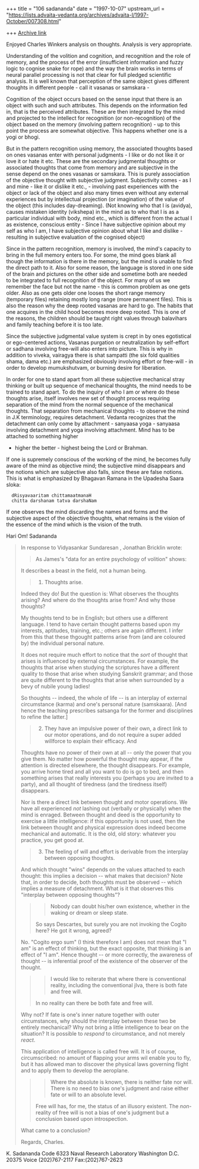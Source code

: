 +++
title = "106 sadananda"
date = "1997-10-07"
upstream_url = "https://lists.advaita-vedanta.org/archives/advaita-l/1997-October/007308.html"

+++
[Archive link](https://lists.advaita-vedanta.org/archives/advaita-l/1997-October/007308.html)

Enjoyed Charles Winkers analysis on thoughts.  Analysis is very appropriate.

Understanding of the volition and cognition, and recognition and the role
of memory, and the process of the error (insufficient information and fuzzy
logic to cognise snake for rope) and the way the brain works in terms of
neural parallel processing is not that clear for full pledged scientific
analysis. It is well known that perception of the same object gives
different thoughts in different people - call it vasanas or samskara -

Cognition of the object occurs based on the sense input that there is an
object with such and such attributes.  This depends on the information fed
in, that is the  perceived attributes.  These are then integrated by the
mind and projected to the intellect for recognition (or non-recognition) of
the object based on the memory (involving pattern recognition) - up to this
point the process are somewhat objective. This happens whether one is a
yogi or bhogi.

 But in the pattern recognition using memory, the associated thoughts based
on ones vasanas enter with personal judgments - I like or do not like it or
love it or hate it etc.  These are the secondary judgmental thoughts or
associated thoughts that come from memory and are subjective in the sense
depend on the ones vasanas or samskara. This is purely association of the
objective thought with subjective judgment.  Subjectivity comes - as I and
mine - like it or dislike it etc., - involving past experiences with the
object or lack of the object and also many times even without any external
experiences but by intellectual projection (or imagination) of the value of
the object (this includes day-dreaming). (Not knowing who that I is
(avidya), causes mistaken identity (vikshepa) in the mind as to who that I
is as a particular individual with body, mind etc.,  which is different
from the actual I as existence, conscious entity - Since I have subjective
opinion about my self as who I am, I have subjective opinion about what I
like and dislike - resulting in subjective evaluation of the cognised
object)

  Since in the pattern recognition, memory is involved, the mind's capacity
to bring in the full memory enters too.  For some, the mind goes blank all
though the information is there in the memory, but the mind is unable to
find the direct path to it.  Also for some reason, the language is stored
in one side of the brain and pictures on the other side and sometime both
are needed to be integrated to full recognition of the object.  For many of
us we remember the face but not the name - this is common problem as one
gets older.  Also as one gets older one looses the short range memory
(temporary files) retaining mostly long range (more permanent files). This
is also the reason why the deep rooted vasanas are hard to go.  The habits
that one acquires in the child hood becomes more deep rooted.  This is one
of the reasons, the children should be taught right values through
balavihars and family teaching before it is too late.

Since the subjective judgmental value system is crept in by ones
egotistical or ego-centered actions, Vasanas purgation or neutralization by
self-effort or sadhana involving free-will also enters into picture. This
is why in addition to viveka, vairagya there is shat sampatti (the six fold
qualities shama, dama etc.) are emphasized obviously involving effort or
free-will - in order to develop mumukshutvam, or burning desire for
liberation.

In order for one to stand apart from all these subjective mechanical stray
thinking or built up sequence of mechanical thoughts, the mind needs to be
trained to stand apart.  To do the inquiry of who I am or where do these
thoughts arise, itself involves new set of thought process requiring
separation of the mind from the normal sequence of the mechanical thoughts.
That separation from mechanical thoughts - to observe the mind in J.K
terminology, requires detachment.  Vedanta recognizes that the detachment
can only come by attachment - sanyaasa yoga - sanyaasa involving detachment
and yoga involving attachment.  Mind has to be attached to something higher
- higher the better - highest being the Lord or Brahman.

If one is supremely conscious of the working of the mind, he becomes fully
aware of the mind as objective mind; the subjective mind disappears and the
notions which are subjective also falls, since these are false notions.
This is  what is emphasized by Bhagavan Ramana in the Upadesha Saara sloka:

      dRisyavaaritam chittamaatmanaH
      chitta darshanam tatva darshaNam
If one observes the mind discarding the names and forms and the subjective
aspect  of the objective thoughts, what remains is the vision of the
essence of the mind which is the vision of the truth.

Hari Om!
Sadananda











>In response to Vidyasankar Sundaresan <vidya at CCO.CALTECH.EDU>,
>Jonathan Bricklin <brickmar at EARTHCOM.NET> wrote:
>
>> As James's "data for an entire psychology of volition" shows:
>
>It describes a beast in the field, not a human being.
>
>> 1. Thoughts arise.
>
>Indeed they do! But the question is: What observes the thoughts arising?
>And where do the thoughts arise from?  And why those thoughts?
>
>My thoughts tend to be in English; but others use a different language.
>I tend to have certain thought patterns based upon my interests, aptitudes,
>training, etc.; others are again different.  I infer from this that these
>thgought patterns arise from (and are coloured by) the individual personal
>nature.
>
>It does not require much effort to notice that the _sort_ of thought that
>arises is influenced by external circumstances.  For example, the thoughts
>that arise when studying the scriptures have a different quality to those
>that arise when studying Sanskrit grammar; and those are quite different
>to the thoughts that arise when surrounded by a bevy of nubile young ladies!
>
>So thoughts -- indeed, the whole of life -- is an interplay of external
>circumstance (karma) and one's personal nature (samskaara).  [And hence
>the teaching prescribes satsanga for the former and disciplines to refine
>the latter.]
>
>> 2. They have an impulsive power of their own, a direct link to our motor
>> operations, and do not require a super added willforce to explain their
>> efficacy. And
>
>Thoughts have no power of their own at all -- only the power that you give
>them.  No matter how powerful the thought may appear, if the attention is
>directed elsewhere, the thought disappears.  For example, you arrive home
>tired and all you want to do is go to bed, and then something arises that
>really interests you (perhaps you are invited to a party), and all thought
>of tiredness (and the tiredness itself) disappears.
>
>Nor is there a direct link between thought and motor operations.  We have
>all experienced _not_ lashing out (verbally or physically) when the mind
>is enraged.  Between thought and deed is the opportunity to exercise a
>little intelligence: if this opportunity is not used, then the link between
>thought and physical expression does indeed become mechanical and automatic.
>It is the old, old story: whatever you practice, you get good at.
>
>> 3. The feeling of will and effort is derivable from the interplay between
>> opposing thoughts.
>
>And which thought "wins" depends on the values attached to each thought:
>this implies a decision -- what makes that decision?  Note that, in order
>to decide, both thoughts must be observed -- which implies a measure of
>detachment.  What is it that observes this "interplay between opposing
>thoughts"?
>
>> > Nobody can doubt his/her own existence, whether in the waking or dream or
>> > sleep state.
>>
>> So says Descartes, but surely you are not invoking the Cogito here?  He got
>> it wrong, agreed?
>
>No.  "Cogito ergo sum" (I think therefore I am) does not mean that "I am"
>is an effect of thinking, but the exact opposite, that thinking is an effect
>of "I am".  Hence thought -- or more correctly, the awareness of thought --
>is inferential proof of the existence of the observer of the thought.
>
>> > I would like to reiterate that where there is conventional reality,
>> > including the conventional jIva, there is both fate and free will.
>>
>> In no reality can there be both fate and free will.
>
>Why not?  If fate is one's inner nature together with outer circumstances,
>why should the interplay between these two be entirely mechanical?  Why not
>bring a little intelligence to bear on the situation?  It is possible to
>_respond_ to circumstance, and not merely _react_.
>
>This application of intelligence is called free will.  It is of course,
>circumscribed: no amount of flapping your arms wil enable you to fly, but
>it has allowed man to discover the physical laws governing flight and to
>apply them to develop the aeroplane.
>
>> > Where the absolute is known, there is neither fate nor will. There is
>>no need to
>> > bias one's judgment and raise either fate or will to an absolute level.
>>
>> Free will has, for me, the status of an illusory existent. The _non_-reality
>> of free will is not a bias of one's judgment but a
>> conclusion based upon introspection.
>
>What came to a conclusion?
>
>Regards,
>Charles.


K. Sadananda
Code 6323
Naval Research Laboratory
Washington D.C. 20375
Voice (202)767-2117
Fax:(202)767-2623

